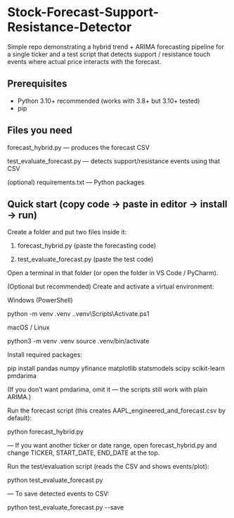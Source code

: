 # Stock-Forecast-Support-Resistance-Detector
Simple repo demonstrating a hybrid trend + ARIMA forecasting pipeline for a single ticker and a test script that detects support / resistance touch events where actual price interacts with the forecast.

## Prerequisites
- Python 3.10+ recommended (works with 3.8+ but 3.10+ tested)
- pip

## Files you need

forecast_hybrid.py — produces the forecast CSV

test_evaluate_forecast.py — detects support/resistance events using that CSV

(optional) requirements.txt — Python packages

## Quick start (copy code → paste in editor → install → run)

Create a folder and put two files inside it:

1. forecast_hybrid.py (paste the forecasting code)

2. test_evaluate_forecast.py (paste the test code)

Open a terminal in that folder (or open the folder in VS Code / PyCharm).

(Optional but recommended) Create and activate a virtual environment:

Windows (PowerShell)

python -m venv .venv
.\.venv\Scripts\Activate.ps1


macOS / Linux

python3 -m venv .venv
source .venv/bin/activate


Install required packages:

pip install pandas numpy yfinance matplotlib statsmodels scipy scikit-learn pmdarima


(If you don’t want pmdarima, omit it — the scripts still work with plain ARIMA.)

Run the forecast script (this creates AAPL_engineered_and_forecast.csv by default):

python forecast_hybrid.py


— If you want another ticker or date range, open forecast_hybrid.py and change TICKER, START_DATE, END_DATE at the top.

Run the test/evaluation script (reads the CSV and shows events/plot):

python test_evaluate_forecast.py


— To save detected events to CSV:

python test_evaluate_forecast.py --save
